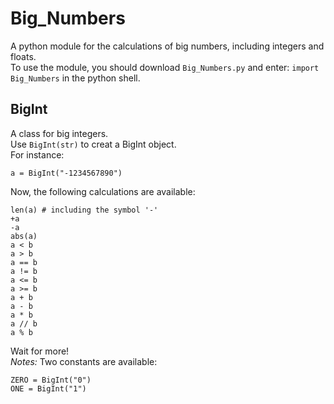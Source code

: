 # Big_Numbers
A python module for the calculations of big numbers, including integers and floats.  
To use the module, you should download `Big_Numbers.py` and enter: `import Big_Numbers` in the python shell.
## BigInt
A class for big integers.  
Use `BigInt(str)` to creat a BigInt object.  
For instance:
```
a = BigInt("-1234567890")
```
Now, the following calculations are available:
```
len(a) # including the symbol '-'
+a
-a
abs(a)
a < b
a > b
a == b
a != b
a <= b
a >= b
a + b
a - b
a * b
a // b
a % b
```
Wait for more!  
_Notes:_ Two constants are available: 
```
ZERO = BigInt("0")
ONE = BigInt("1")
```
